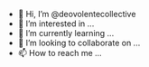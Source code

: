- 👋 Hi, I’m @deovolentecollective
- 👀 I’m interested in ...
- 🌱 I’m currently learning ...
- 💞️ I’m looking to collaborate on ...
- 📫 How to reach me ...

<!---
deovolentecollective/deovolentecollective is a ✨ special ✨ repository because its `README.md` (this file) appears on your GitHub profile.
You can click the Preview link to take a look at your changes.
--->

